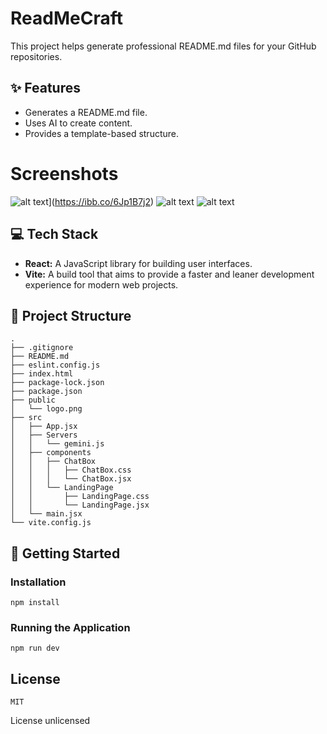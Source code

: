 # ReadMeCraft

This project helps generate professional README.md files for your GitHub repositories.

## ✨ Features

- Generates a README.md file.
- Uses AI to create content.
- Provides a template-based structure.

# Screenshots 
![alt text]([image.png)](https://ibb.co/6Jp1B7j2)
![alt text]([image-1.png](https://ibb.co/1fF9V60Z))
![alt text]([image-2.png](https://ibb.co/39fD5bPV))

## 💻 Tech Stack

- **React:** A JavaScript library for building user interfaces.
- **Vite:** A build tool that aims to provide a faster and leaner development experience for modern web projects.

## 📂 Project Structure

```
.
├── .gitignore
├── README.md
├── eslint.config.js
├── index.html
├── package-lock.json
├── package.json
├── public
│   └── logo.png
├── src
│   ├── App.jsx
│   ├── Servers
│   │   └── gemini.js
│   ├── components
│   │   ├── ChatBox
│   │   │   ├── ChatBox.css
│   │   │   └── ChatBox.jsx
│   │   └── LandingPage
│   │       ├── LandingPage.css
│   │       └── LandingPage.jsx
│   └── main.jsx
└── vite.config.js
```

## 🚀 Getting Started

### Installation

```
npm install
```

### Running the Application

```
npm run dev
```

## License
```
MIT
```
License
unlicensed



